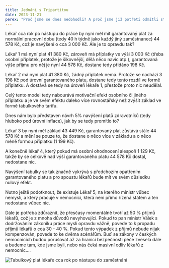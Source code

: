 ```yaml
---
title: Jednání s Tripartitou
date: 2023-11-21
perex: "Proč jsme se dnes nedohodli? A proč jsme již potřetí odmítli stejnou nabídku? Představené miliardy a změny v platových třídách včetně zbrusu nového konceptu garantovaného platu mohou znít sice mediálně fantasticky, nicméně pojďme si vysvětlit problémy a nesmyslnou složitost tohoto návrhu."
---
```

Lékař cca rok po nástupu do práce by nyní měl mít garantovaný plat za normální pracovní
dobu (tedy 40 h týdně jako každý jiný zaměstnanec) 44 578 Kč, což je navýšení
o cca 3 000 Kč. Ale je to opravdu tak?

Lékař 1 má nyní plat 41 380 Kč, zároveň má příplatky ve výši 3 000 Kč (třeba osobní
příplatek, protože je šikovnější, dělá něco navíc atp.), garantovaná výše příjmu
pro něj je nyní 44 578 Kč, dostane tedy přidáno 198 Kč.

Lékař 2 má nyní plat 41 380 Kč, žádný příplatek nemá. Protože se nachází 3 198 Kč
pod úrovní garantovaného platu, dostane tedy tento rozdíl ve formě příplatku.
A dostává se tedy na úroveň lékaře 1, přestože proto nic neudělal.

Celý tento model tedy nabourává motivační efekt osobního či jiného příplatku a je
ve svém efektu daleko více rovnostářský než zvýšit základ ve formě tabulkového tarifu.

Dnes nám bylo představen návrh 5% navýšení platů zdravotníků (tedy hluboko pod 
úrovní inflace), jak by se tedy promítlo to?

Lékař 3 by nyní měl základ 43 449 Kč, garantovaný plat zůstává stále 44 578 Kč a
mění se pouze to, že dostane o něco více v základu a o něco méně formou příplatku
(1 199 Kč).

A konečně lékař 4, který pokud má osobní ohodnocení alespoň 1 129 Kč, takže by se
celkově nad výší garantovaného platu 44 578 Kč dostal, nedostane nic.

Navýšení tabulky se tak značně vykrývá s předchozím opatřením garantovaného platu
a pro spoustu lékařů bude mít ve svém důsledku nulový efekt.

Nutno ještě podotknout, že existuje Lékař 5, na kterého ministr vůbec nemyslí, a
který pracuje v nemocnici, která není přímo řízená státem a ten nedostane vůbec nic.

Dále je potřeba zdůraznit, že přesčasy momentálně tvoří až 50 % příjmů lékařů,
což je z mnoha důvodů nevyhovující. Pokud to pan ministr Válek s dodržováním
zákoníku práce myslí opravdu vážně, povede to k propadu příjmů lékařů o cca 30 - 40 %.
Pokud tento výpadek z příjmů nebude nijak kompenzován, povede to ke dvěma scénářům.
Buď se zákony v českých nemocnicích budou porušovat až za hranici bezpečnosti péče
zvesela dále a budeme tam, kde jsme byli, nebo nás čeká masivní odliv lékařů z nemocnic….

![Tabulkový plat lékaře cca rok po nástupu do zaměstnání](/images/tabulkovy-plat-lekare-cca-rok-po-nastupu-do-zamestnani.jpg)
